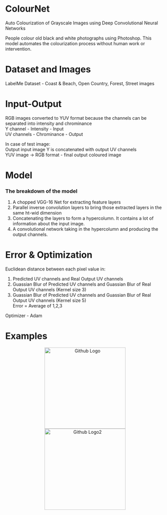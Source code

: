 # ColourNet 
Auto Colourization of Grayscale Images using Deep Convolutional Neural Networks  

People colour old black and white photographs using Photoshop. This model automates the colourization process without human work or intervention.   

# Dataset and Images
LabelMe Dataset - Coast & Beach, Open Country, Forest, Street images  

# Input-Output
RGB images converted to YUV format because the channels can be separated into intensity and chrominance </br>
Y channel - Intensity - Input  
UV channels - Chrominance - Output</br>

In case of test image: </br>
Output input image Y is concatenated with output UV channels</br>
YUV image -> RGB format - final output coloured image</br>

# Model
### The breakdown of the model  
1. A chopped VGG-16 Net for extracting feature layers
2. Parallel inverse convolution layers to bring those extracted layers in the same ht-wid dimension
3. Concatenating the layers to form a hypercolumn. It contains a lot of information about the input image.
4. A convolutional network taking in the hypercolumn and producing the output channels.

# Error & Optimization
Euclidean distance between each pixel value in:
1. Predicted UV channels and Real Output UV channels
2. Guassian Blur of Predicted UV channels and Guassian Blur of Real Output UV channels (Kernel size 3)
3. Guassian Blur of Predicted UV channels and Guassian Blur of Real Output UV channels (Kernel size 5)</br>
Error = Average of 1,2,3

Optimizer - Adam

# Examples
<p align="center">
  <img src="https://assets-cdn.github.com/images/modules/logos_page/GitHub-Mark.png" width="256" height="256" title="Github Logo">
  <img src="https://assets-cdn.github.com/images/modules/logos_page/GitHub-Mark.png" width="256" height="256" title="Github Logo2">
</p>
